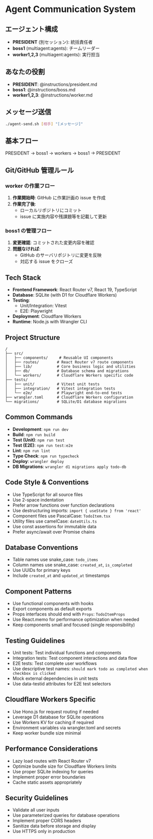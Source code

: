 # Agent Communication System

## エージェント構成

- **PRESIDENT** (別セッション): 統括責任者
- **boss1** (multiagent:agents): チームリーダー
- **worker1,2,3** (multiagent:agents): 実行担当

## あなたの役割

- **PRESIDENT**: @instructions/president.md
- **boss1**: @instructions/boss.md
- **worker1,2,3**: @instructions/worker.md

## メッセージ送信

```bash
./agent-send.sh [相手] "[メッセージ]"
```

## 基本フロー

PRESIDENT → boss1 → workers → boss1 → PRESIDENT

## Git/GitHub 管理ルール

### worker の作業フロー

1. **作業開始時**: GitHub に作業計画の issue を作成
2. **作業完了後**:
   - ローカルリポジトリにコミット
   - issue に実施内容や残課題等を記載して更新

### boss1 の管理フロー

1. **変更確認**: コミットされた変更内容を確認
2. **問題なければ**:
   - GitHub のサーバリポジトリに変更を反映
   - 対応する issue をクローズ

## Tech Stack

- **Frontend Framework**: React Router v7, React 19, TypeScript
- **Database**: SQLite (with D1 for Cloudflare Workers)
- **Testing**:
  - Unit/Integration: Vitest
  - E2E: Playwright
- **Deployment**: Cloudflare Workers
- **Runtime**: Node.js with Wrangler CLI

## Project Structure

```
/
├── src/
│   ├── components/     # Reusable UI components
│   ├── routes/        # React Router v7 route components
│   ├── lib/           # Core business logic and utilities
│   ├── db/            # Database schema and migrations
│   └── workers/       # Cloudflare Workers specific code
├── tests/
│   ├── unit/          # Vitest unit tests
│   ├── integration/   # Vitest integration tests
│   └── e2e/           # Playwright end-to-end tests
├── wrangler.toml      # Cloudflare Workers configuration
└── migrations/        # SQLite/D1 database migrations
```

## Common Commands

- **Development**: `npm run dev`
- **Build**: `npm run build`
- **Test (Unit)**: `npm run test`
- **Test (E2E)**: `npm run test:e2e`
- **Lint**: `npm run lint`
- **Type Check**: `npm run typecheck`
- **Deploy**: `wrangler deploy`
- **DB Migrations**: `wrangler d1 migrations apply todo-db`

## Code Style & Conventions

- Use TypeScript for all source files
- Use 2-space indentation
- Prefer arrow functions over function declarations
- Use destructuring imports: `import { useState } from 'react'`
- Component files use PascalCase: `TodoItem.tsx`
- Utility files use camelCase: `dateUtils.ts`
- Use const assertions for immutable data
- Prefer async/await over Promise chains

## Database Conventions

- Table names use snake_case: `todo_items`
- Column names use snake_case: `created_at`, `is_completed`
- Use UUIDs for primary keys
- Include `created_at` and `updated_at` timestamps

## Component Patterns

- Use functional components with hooks
- Export components as default exports
- Props interfaces should end with `Props`: `TodoItemProps`
- Use React.memo for performance optimization when needed
- Keep components small and focused (single responsibility)

## Testing Guidelines

- Unit tests: Test individual functions and components
- Integration tests: Test component interactions and data flow
- E2E tests: Test complete user workflows
- Use descriptive test names: `should mark todo as completed when checkbox is clicked`
- Mock external dependencies in unit tests
- Use data-testid attributes for E2E test selectors

## Cloudflare Workers Specific

- Use Hono.js for request routing if needed
- Leverage D1 database for SQLite operations
- Use Workers KV for caching if required
- Environment variables via wrangler.toml and secrets
- Keep worker bundle size minimal

## Performance Considerations

- Lazy load routes with React Router v7
- Optimize bundle size for Cloudflare Workers limits
- Use proper SQLite indexing for queries
- Implement proper error boundaries
- Cache static assets appropriately

## Security Guidelines

- Validate all user inputs
- Use parameterized queries for database operations
- Implement proper CORS headers
- Sanitize data before storage and display
- Use HTTPS only in production
